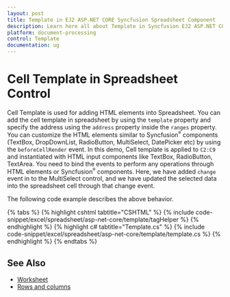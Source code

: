 ```yaml
---
layout: post
title: Template in EJ2 ASP.NET CORE Syncfusion Spreadsheet Component
description: Learn here all about Template in Syncfusion EJ2 ASP.NET CORE Spreadsheet component of Syncfusion Essential JS 2 and more.
platform: document-processing
control: Template
documentation: ug
---
```



# Cell Template in Spreadsheet Control

Cell Template is used for adding HTML elements into Spreadsheet. You can add the cell template in spreadsheet by using the `template` property and specify the address using the `address` property inside the `ranges` property. You can customize the HTML elements similar to Syncfusion<sup style="font-size:70%">&reg;</sup> components (TextBox, DropDownList, RadioButton, MultiSelect, DatePicker etc) by using the `beforeCellRender` event. In this demo, Cell template is applied to `C2:C9` and instantiated with HTML input components like TextBox, RadioButton, TextArea. You need to bind the events to perform any operations through HTML elements or Syncfusion<sup style="font-size:70%">&reg;</sup> components. Here, we have added `change` event in to the MultiSelect control, and we have updated the selected data into the spreadsheet cell through that change event.

The following code example describes the above behavior.

{% tabs %}
{% highlight cshtml tabtitle="CSHTML" %}
{% include code-snippet/excel/spreadsheet/asp-net-core/template/tagHelper %}
{% endhighlight %}
{% highlight c# tabtitle="Template.cs" %}
{% include code-snippet/excel/spreadsheet/asp-net-core/template/template.cs %}
{% endhighlight %}
{% endtabs %}



## See Also

* [Worksheet](./worksheet)
* [Rows and columns](./rows-and-columns)